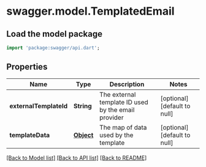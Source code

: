 # swagger.model.TemplatedEmail

## Load the model package
```dart
import 'package:swagger/api.dart';
```

## Properties
Name | Type | Description | Notes
------------ | ------------- | ------------- | -------------
**externalTemplateId** | **String** | The external template ID used by the email provider | [optional] [default to null]
**templateData** | [**Object**](Object.md) | The map of data used by the template | [optional] [default to null]

[[Back to Model list]](../README.md#documentation-for-models) [[Back to API list]](../README.md#documentation-for-api-endpoints) [[Back to README]](../README.md)


